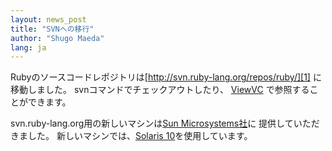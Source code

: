 ```yaml
---
layout: news_post
title: "SVNへの移行"
author: "Shugo Maeda"
lang: ja
---
```


Rubyのソースコードレポジトリは[http://svn.ruby-lang.org/repos/ruby/][1] に移動しました。
svnコマンドでチェックアウトしたり、 [ViewVC][2] で参照することができます。

svn.ruby-lang.org用の新しいマシンは[Sun Microsystems社][3]に 提供していただきました。
新しいマシンでは、[Solaris 10][4]を使用しています。



[1]: http://svn.ruby-lang.org/repos/ruby/ 
[2]: http://svn.ruby-lang.org/cgi-bin/viewvc.cgi?root=ruby 
[3]: http://www.sun.com 
[4]: http://jp.sun.com/products/software/solaris/ 
